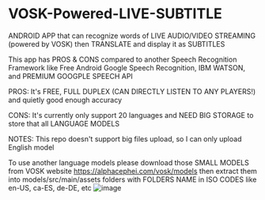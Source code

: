 # VOSK-Powered-LIVE-SUBTITLE
ANDROID APP that can recognize words of LIVE AUDIO/VIDEO STREAMING (powered by VOSK) then TRANSLATE and display it as SUBTITLES

This app has PROS & CONS compared to another Speech Recognition Framework like Free Android Google Speech Recognition, IBM WATSON, and PREMIUM GOOGPLE SPEECH API

PROS:
It's FREE, FULL DUPLEX (CAN DIRECTLY LISTEN TO ANY PLAYERS!) and quietly good enough accuracy

CONS:
It's currently only support 20 languages and NEED BIG STORAGE to store that all LANGUAGE MODELS

NOTES:
This repo doesn't support big files upload, so I can only upload English model

To use another language models please download those SMALL MODELS from VOSK website https://alphacephei.com/vosk/models
then extract them into models/src/main/assets folders with FOLDERS NAME in ISO CODES like en-US, ca-ES, de-DE, etc
![image](https://user-images.githubusercontent.com/88623122/193415122-a183547c-0c78-4be0-9ce0-18b8d11fa548.png)
